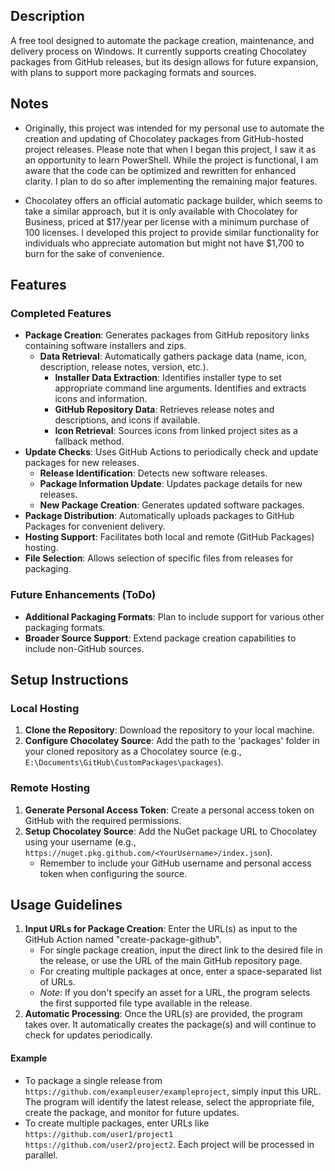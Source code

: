 ## Description
A free tool designed to automate the package creation, maintenance, and delivery process on Windows. It currently supports creating Chocolatey packages from GitHub releases, but its design allows for future expansion, with plans to support more packaging formats and sources.

## Notes
- Originally, this project was intended for my personal use to automate the creation and updating of Chocolatey packages from GitHub-hosted project releases. Please note that when I began this project, I saw it as an opportunity to learn PowerShell. While the project is functional, I am aware that the code can be optimized and rewritten for enhanced clarity. I plan to do so after implementing the remaining major features.

- Chocolatey offers an official automatic package builder, which seems to take a similar approach, but it is only available with Chocolatey for Business, priced at $17/year per license with a minimum purchase of 100 licenses. I developed this project to provide similar functionality for individuals who appreciate automation but might not have $1,700 to burn for the sake of convenience.

## Features
### Completed Features
- **Package Creation**: Generates packages from GitHub repository links containing software installers and zips.
  - **Data Retrieval**: Automatically gathers package data (name, icon, description, release notes, version, etc.).
    - **Installer Data Extraction**: Identifies installer type to set appropriate command line arguments. Identifies and extracts icons and information.
    - **GitHub Repository Data**: Retrieves release notes and descriptions, and icons if available.
    - **Icon Retrieval**: Sources icons from linked project sites as a fallback method.
- **Update Checks**: Uses GitHub Actions to periodically check and update packages for new releases.
  - **Release Identification**: Detects new software releases.
  - **Package Information Update**: Updates package details for new releases.
  - **New Package Creation**: Generates updated software packages.
- **Package Distribution**: Automatically uploads packages to GitHub Packages for convenient delivery.
- **Hosting Support**: Facilitates both local and remote (GitHub Packages) hosting.
- **File Selection**: Allows selection of specific files from releases for packaging.

### Future Enhancements (ToDo)
- **Additional Packaging Formats**: Plan to include support for various other packaging formats.
- **Broader Source Support**: Extend package creation capabilities to include non-GitHub sources.

## Setup Instructions
### Local Hosting
1. **Clone the Repository**: Download the repository to your local machine.
2. **Configure Chocolatey Source**: Add the path to the 'packages' folder in your cloned repository as a Chocolatey source (e.g., `E:\Documents\GitHub\CustomPackages\packages`).

### Remote Hosting
1. **Generate Personal Access Token**: Create a personal access token on GitHub with the required permissions.
2. **Setup Chocolatey Source**: Add the NuGet package URL to Chocolatey using your username (e.g., `https://nuget.pkg.github.com/<YourUsername>/index.json`).
   - Remember to include your GitHub username and personal access token when configuring the source.

## Usage Guidelines
1. **Input URLs for Package Creation**: Enter the URL(s) as input to the GitHub Action named "create-package-github". 
   - For single package creation, input the direct link to the desired file in the release, or use the URL of the main GitHub repository page.
   - For creating multiple packages at once, enter a space-separated list of URLs.
   - *Note*: If you don't specify an asset for a URL, the program selects the first supported file type available in the release.
2. **Automatic Processing**: Once the URL(s) are provided, the program takes over. It automatically creates the package(s) and will continue to check for updates periodically.

#### Example
- To package a single release from `https://github.com/exampleuser/exampleproject`, simply input this URL. The program will identify the latest release, select the appropriate file, create the package, and monitor for future updates.
- To create multiple packages, enter URLs like `https://github.com/user1/project1 https://github.com/user2/project2`. Each project will be processed in parallel.
